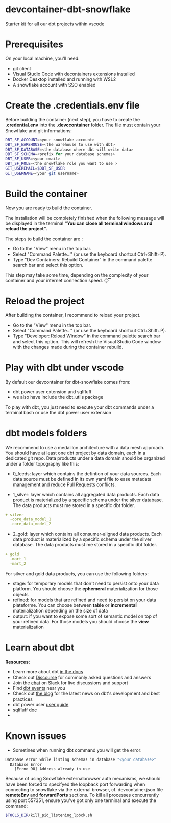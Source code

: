 # devcontainer-dbt-snowflake
Starter kit for all our dbt projects within vscode

# Prerequisites
On your local machine, you'll need:
- git client
- Visual Studio Code with decontainers extensions installed
- Docker Desktop installed and running with WSL2
- A snowflake account with SSO enabled

# Create the .credentials.env file
Before building the container (next step), you have to create the **.credential.env** into the **.devccontainer** folder.
The file must contain your Snowflake and git informations:

```bash
DBT_SF_ACCOUNT=<your snowflake account>
DBT_SF_WAREHOUSE=<the warehouse to use with dbt>
DBT_SF_DATABASE=<the database where dbt will write data>
DBT_SF_SCHEMA=<prefix for your database schemas>
DBT_SF_USER=<your email>
DBT_SF_ROLE=<the snowflake role you want to use >
GIT_USEREMAIL=$DBT_SF_USER
GIT_USERNAME=<your git username>
```

# Build the container
Now you are ready to build the container.

The installation will be completely finished when the following message will be displayed in the terminal **"You can close all terminal windows and reload the project".**

The steps to build the container are :
- Go to the "View" menu in the top bar.
- Select "Command Palette..." (or use the keyboard shortcut Ctrl+Shift+P).
- Type "Dev Containers: Rebuild Container" in the command palette search bar and select this option.

This step may take some time, depending on the complexity of your container and your internet connection speed. 😴

# Reload the project
After building the container, I recommend to reload your project.
- Go to the "View" menu in the top bar.
- Select "Command Palette..." (or use the keyboard shortcut Ctrl+Shift+P).
- Type "Developer: Reload Window" in the command palette search bar and select this option.
This will refresh the Visual Studio Code window with the changes made during the container rebuild.

# Play with dbt under vscode
By default our devcontainer for dbt-snowflake comes from:
- dbt power user extension and sqlfluff
- we also have include the dbt_utils package

To play with dbt, you just need to execute your dbt commands under a terminal bash or use the dbt power user extension

# dbt models folders
We recommend to use a medaillon architecture with a data mesh approach.
You should have at least one dbt project by data domain, each in a dedicated git repo.
Data products under a data domain should be organized under a folder topography like this:

- 0_feeds: layer which contains the defintion of your data sources. Each data source must be defined in its own yaml file to ease metadata management and reduce Pull Requests conflicts.

- 1_silver: layer which contains all aggregated data products. Each data product is materialized by a specific schema under the silver database. The data products must me stored in a specific dbt folder.
~~~yaml
+ silver
  -core_data_model_1
  -core_data_model_2
~~~

- 2_gold: layer which contains all consumer-aligned data products. Each data product is materialized by a specific schema under the silver database. The data products must me stored in a specific dbt folder.
~~~yaml
+ gold
  -mart_1
  -mart_2
~~~

For silver and gold data products, you can use the following folders:
- stage: for temporary models that don't need to persist onto your data platform. You should choose the **ephemeral** materialization for those objects
- refined: for models that are refined and need to persist on your data plateforme. You can choose between **table** or **incremental** materialization depending on the size of data
- output: if you want to expose some sort of semantic model on top of your refined data. For those models you should choose the **view** materialization

# Learn about dbt
**Resources:**
- Learn more about dbt [in the docs](https://docs.getdbt.com/docs/introduction)
- Check out [Discourse](https://discourse.getdbt.com/) for commonly asked questions and answers
- Join the [chat](https://community.getdbt.com/) on Slack for live discussions and support
- Find [dbt events](https://events.getdbt.com) near you
- Check out [the blog](https://blog.getdbt.com/) for the latest news on dbt's development and best practices
- dbt power user [user guide](https://github.com/AltimateAI/vscode-dbt-power-user#HOW-TO-SETUP-THE-EXTENSION)
- sqlfluff [doc](https://github.com/sqlfluff/sqlfluff)
-
# Known issues
- Sometines when running dbt command you will get the error:
~~~bash
Database error while listing schemas in database "<your database>"
  Database Error
    [Errno 98] Address already in use
~~~
Because of using Snowflake externalbrowser auth mecanisms, we should have been forced to specifyed the loopback port forwarding when connecting to snowflake via the external browser, cf. devcontainer.json file **remoteEnv** and **forwardPorts** sections.
To kill all processes concurrently using port 557351, ensure you've got only one terminal and execute the command:
~~~bash
$TOOLS_DIR/kill_pid_listening_lpbck.sh
~~~
